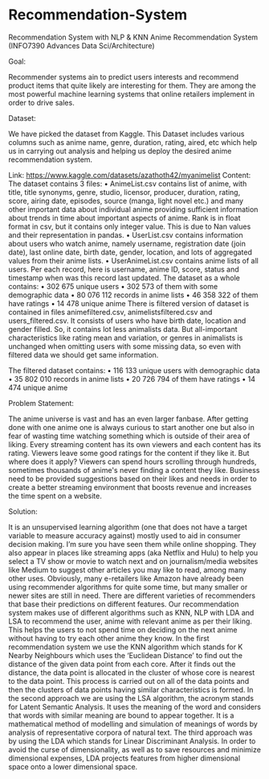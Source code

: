 # Recommendation-System
Recommendation System with NLP &amp; KNN 
Anime Recommendation System (INFO7390 Advances Data Sci/Architecture)



Goal:

Recommender systems ain to predict users interests and recommend product items that quite likely are interesting for them. They are among the most powerful machine learning systems that online retailers implement in order to drive sales.

Dataset:

We have picked the dataset from Kaggle. This Dataset includes various columns such as anime name, genre, duration, rating, aired, etc which help us in carrying out analysis and 
helping us deploy the desired anime recommendation system.

Link: https://www.kaggle.com/datasets/azathoth42/myanimelist
Content:
The dataset contains 3 files:
•	AnimeList.csv contains list of anime, with title, title synonyms, genre, studio, licensor, producer, duration, rating, score, airing date, episodes, source (manga, light novel etc.) and many other important data about individual anime providing sufficient information about trends in time about important aspects of anime. Rank is in float format in csv, but it contains only integer value. This is due to Nan values and their representation in pandas.
•	UserList.csv contains information about users who watch anime, namely username, registration date (join date), last online date, birth date, gender, location, and lots of aggregated values from their anime lists.
•	UserAnimeList.csv contains anime lists of all users. Per each record, here is username, anime ID, score, status and timestamp when was this record last updated.
The dataset as a whole contains: 
•	302 675 unique users
•	302 573 of them with some demographic data
•	80 076 112 records in anime lists
•	46 358 322 of them have ratings
•	14 478 unique anime
There is filtered version of dataset is contained in files animefiltered.csv, animelistsfiltered.csv and users_filtered.csv. It consists of users who have birth date, location and gender filled. So, it contains lot less animalists data.
But all-important characteristics like rating mean and variation, or genres in animalists is unchanged when omitting users with some missing data, so even with filtered data we should get same information.



The filtered dataset contains:
•	116 133 unique users with demographic data
•	35 802 010 records in anime lists
•	20 726 794 of them have ratings
•	14 474 unique anime


Problem Statement: 

The anime universe is vast and has an even larger fanbase. After getting done with one anime one is always curious to start another one but also in fear of wasting time watching something which is outside of their area of liking.
Every streaming content has its own viewers and each content has its rating. Viewers leave some good ratings for the content if they like it. But where does it apply? Viewers can spend hours scrolling through hundreds, sometimes thousands of anime's never finding a content they like. Business need to be provided suggestions based on their likes and needs in order to create a better streaming environment that boosts revenue and increases the time spent on a website.

Solution:

It is an unsupervised learning algorithm (one that does not have a target variable to measure accuracy against) mostly used to aid in consumer decision making. I’m sure you have seen them while online shopping. They also appear in places like streaming apps (aka Netflix and Hulu) to help you select a TV show or movie to watch next and on journalism/media websites like Medium to suggest other articles you may like to read, among many other uses. Obviously, many e-retailers like Amazon have already been using recommender algorithms for quite some time, but many smaller or newer sites are still in need. There are different varieties of recommenders that base their predictions on different features.
Our recommendation system makes use of different algorithms such as KNN, NLP with LDA and LSA to recommend the user, anime with relevant anime as per their liking.
This helps the users to not spend time on deciding on the next anime without having to try each other anime they know.
In the first recommendation system we use the KNN algorithm which stands for K Nearby Neighbours which uses the ‘Euclidean Distance’ to find out the distance of the given data point from each core.
After it finds out the distance, the data point is allocated in the cluster of whose core is nearest to the data point. This process is carried out on all of the data points and then the clusters of data points having similar characteristics is formed.
In the second approach we are using the LSA algorithm, the acronym stands for Latent Semantic Analysis. It uses the meaning of the word and considers that words with similar meaning are bound to appear together. It is a mathematical method of modelling and simulation of meanings of words by analysis of representative corpora of natural text. 
The third approach was by using the LDA which stands for Linear Discriminant Analysis. In order to avoid the curse of dimensionality, as well as to save resources and minimize dimensional expenses, LDA projects features from higher dimensional space onto a lower dimensional space.

